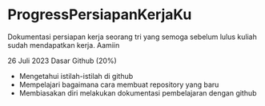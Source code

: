 # ProgressPersiapanKerjaKu
Dokumentasi persiapan kerja seorang tri yang semoga sebelum lulus kuliah sudah mendapatkan kerja. Aamiin

26 Juli 2023
Dasar Github (20%)
- Mengetahui istilah-istilah di github
- Mempelajari bagaimana cara membuat repository yang baru
- Membiasakan diri melakukan dokumentasi pembelajaran dengan github
